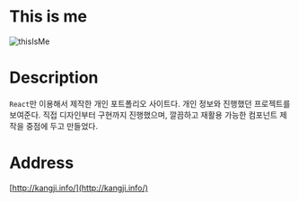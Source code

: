 # This is me

![thisIsMe](https://user-images.githubusercontent.com/22635168/89738322-8c3c0900-dab2-11ea-94b5-5b3c04647e1b.png)

# Description

`React`만 이용해서 제작한 개인 포트폴리오 사이트다. 개인 정보와 진행했던 프로젝트를 보여준다. 직접 디자인부터 구현까지 진행했으며, 깔끔하고 재활용 가능한 컴포넌트 제작을 중점에 두고 만들었다.

# Address

[http://kangji.info/](http://kangji.info/)
